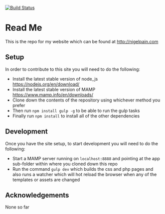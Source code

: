 [![Build Status](https://travis-ci.org/nigelpain/photography-site.svg?branch=master)](https://travis-ci.org/nigelpain/personal-site)

# Read Me

This is the repo for my website which can be found at http://nigelpain.com

## Setup

In order to contribute to this site you will need to do the following:

* Install the latest stable version of node_js https://nodejs.org/en/download/
* Install the latest stable version of MAMP https://www.mamp.info/en/downloads/
* Clone down the contents of the repository using whichever method you prefer
* Then run `npm install gulp -g` to be able to run the gulp tasks
* Finally run `npm install` to install all of the other dependencies

## Development

Once you have the site setup, to start development you will need to do the following: 

* Start a MAMP server running on `localhost:8888` and pointing at the app sub-folder within where you cloned down this repo
* Run the command `gulp dev` which builds the css and php pages and also runs a watcher which will hot reload the browser when any of the templates or assets are changed

## Acknowledgements

None so far
